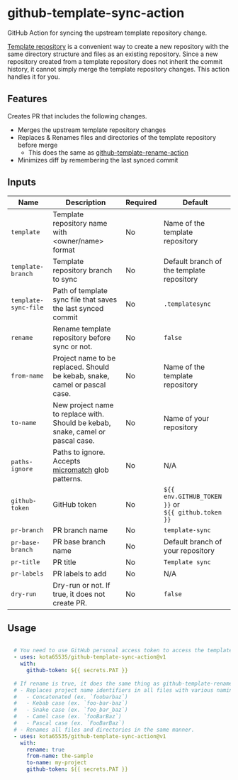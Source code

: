 # github-template-sync-action

GitHub Action for syncing the upstream template repository change.

[Template repository](https://docs.github.com/en/repositories/creating-and-managing-repositories/creating-a-repository-from-a-template)
is a convenient way to create a new repository with the same directory structure and files as an existing repository.
Since a new repository created from a template repository does not inherit the commit history, it cannot simply merge the 
template repository changes. This action handles it for you.

## Features

Creates PR that includes the following changes.

- Merges the upstream template repository changes
- Replaces & Renames files and directories of the template repository before merge
  - This does the same as [github-template-rename-action](https://github.com/kota65535/github-template-rename-action)
- Minimizes diff by remembering the last synced commit

## Inputs

| Name                 | Description                                                                                    | Required | Default                                                 |
|----------------------|------------------------------------------------------------------------------------------------|----------|---------------------------------------------------------|
| `template`           | Template repository name with <owner/name> format                                              | No       | Name of the template repository                         |
| `template-branch`    | Template repository branch to sync                                                             | No       | Default branch of the template repository               |
| `template-sync-file` | Path of template sync file that saves the last synced commit                                   | No       | `.templatesync`                                         |
| `rename`             | Rename template repository before sync or not.                                                 | No       | `false`                                                 |
| `from-name`          | Project name to be replaced. Should be kebab, snake, camel or pascal case.                     | No       | Name of the template repository                         |
| `to-name`            | New project name to replace with. Should be kebab, snake, camel or pascal case.                | No       | Name of your repository                                 |
| `paths-ignore`       | Paths to ignore. Accepts [micromatch](https://github.com/micromatch/micromatch) glob patterns. | No       | N/A                                                     |
| `github-token`       | GitHub token                                                                                   | No       | `${{ env.GITHUB_TOKEN }}` or<br/> `${{ github.token }}` | 
| `pr-branch`          | PR branch name                                                                                 | No       | `template-sync`                                         |
| `pr-base-branch`     | PR base branch name                                                                            | No       | Default branch of your repository                       |
| `pr-title`           | PR title                                                                                       | No       | `Template sync`                                         |
| `pr-labels`          | PR labels to add                                                                               | No       | N/A                                                     |
| `dry-run`            | Dry-run or not. If true, it does not create PR.                                                | No       | `false`                                                 |

## Usage

```yaml

  # You need to use GitHub personal access token to access the template repository
  - uses: kota65535/github-template-sync-action@v1
    with:
      github-token: ${{ secrets.PAT }}
  
  # If rename is true, it does the same thing as github-template-rename-action.
  # - Replaces project name identifiers in all files with various naming conventions
  #   - Concatenated (ex. `foobarbaz`)
  #   - Kebab case (ex. `foo-bar-baz`)
  #   - Snake case (ex. `foo_bar_baz`)
  #   - Camel case (ex. `fooBarBaz`)
  #   - Pascal case (ex. `FooBarBaz`)
  # - Renames all files and directories in the same manner.
  - uses: kota65535/github-template-sync-action@v1
    with: 
      rename: true
      from-name: the-sample
      to-name: my-project
      github-token: ${{ secrets.PAT }}
  
```
